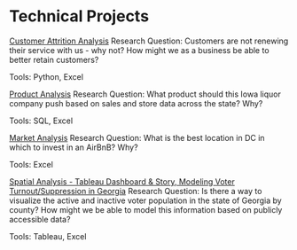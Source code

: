 # Technical Projects

[Customer Attrition Analysis](https://github.com/dkrasner-debug/technicalprojects/files/10329717/Customer.Attrition.-.Where.to.Focus.pdf)
Research Question: Customers are not renewing their service with us - why not? How might we as a business be able to better retain customers?

Tools: Python, Excel


[Product Analysis](https://github.com/dkrasner-debug/technicalprojects/files/10329719/Krasner_IowaLiquorStores_Presentation.SQL.Excel.pdf)
Research Question: What product should this Iowa liquor company push based on sales and store data across the state? Why?

Tools: SQL, Excel


[Market Analysis](https://github.com/dkrasner-debug/technicalprojects/files/10329720/Krasner_AirBnB_Presentation.Excel.pdf)
Research Question: What is the best location in DC in which to invest in an AirBnB? Why?

Tools: Excel


[Spatial Analysis - Tableau Dashboard & Story, Modeling Voter Turnout/Suppression in Georgia](https://prod-useast-a.online.tableau.com/#/site/dkpersonal/workbooks/819610/views)
Research Question: Is there a way to visualize the active and inactive voter population in the state of Georgia by county? How might we be able to model this information based on publicly accessible data?

Tools: Tableau, Excel
